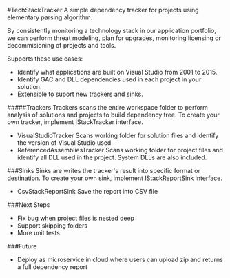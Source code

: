 #TechStackTracker
A simple dependency tracker for projects using elementary parsing algorithm.

By consistently monitoring a technology stack in our application portfolio, we can perform threat modeling, plan for upgrades, monitoring licensing or decommisioning of projects and tools.

Supports these use cases:
- Identify what applications are built on Visual Studio from 2001 to 2015.
- Identify GAC and DLL dependencies used in each project in your solution.
- Extensible to suport new trackers and sinks.

#####Trackers
Trackers scans the entire workspace folder to perform analysis of solutions and projects to build dependency tree.
To create your own tracker, implement IStackTracker interface.

- VisualStudioTracker
Scans working folder for solution files and identify the version of Visual Studio used.
- ReferencedAssembliesTracker
Scans working folder for project files and identify all DLL used in the project. System DLLs are also included.

###Sinks
Sinks are writes the tracker's result into specific format or destination.
To create your own sink, implement IStackReportSink interface.

- CsvStackReportSink
Save the report into CSV file

###Next Steps
- Fix bug when project files is nested deep
- Support skipping folders
- More unit tests

###Future
- Deploy as microservice in cloud where users can upload zip and returns a full dependency report
